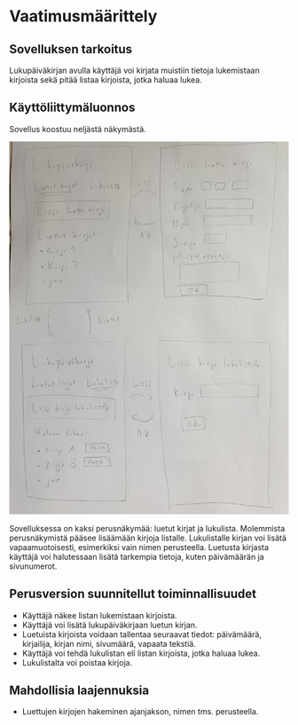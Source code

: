# Vaatimusmäärittely

## Sovelluksen tarkoitus

Lukupäiväkirjan avulla käyttäjä voi kirjata muistiin tietoja lukemistaan
kirjoista sekä pitää listaa kirjoista, jotka haluaa lukea.

## Käyttöliittymäluonnos

Sovellus koostuu neljästä näkymästä.

![](./kuvat/kayttoliittymaluonnos.jpg)

Sovelluksessa on kaksi perusnäkymää: luetut kirjat ja lukulista. Molemmista
perusnäkymistä pääsee lisäämään kirjoja listalle. Lukulistalle kirjan voi
lisätä vapaamuotoisesti, esimerkiksi vain nimen perusteella. Luetusta kirjasta
käyttäjä voi halutessaan lisätä tarkempia tietoja, kuten päivämäärän ja
sivunumerot.

## Perusversion suunnitellut toiminnallisuudet

- Käyttäjä näkee listan lukemistaan kirjoista.
- Käyttäjä voi lisätä lukupäiväkirjaan luetun kirjan.
- Luetuista kirjoista voidaan tallentaa seuraavat tiedot: päivämäärä, kirjailija, kirjan
  nimi, sivumäärä, vapaata tekstiä.
- Käyttäjä voi tehdä lukulistan eli listan kirjoista, jotka haluaa lukea.
- Lukulistalta voi poistaa kirjoja.

## Mahdollisia laajennuksia

- Luettujen kirjojen hakeminen ajanjakson, nimen tms. perusteella.

